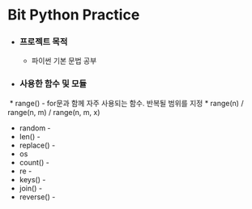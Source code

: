 # Bit Python Practice
* ### 프로젝트 목적
  * 파이썬 기본 문법 공부
  
* ### 사용한 함수 및 모듈
  * range() - for문과 함께 자주 사용되는 함수. 반복될 범위를 지정 
    * range(n) / range(n, m) / range(n, m, x) 
  * random -
  * len() -
  * replace() - 
  * os
  * count() -
  * re -
  * keys() - 
  * join() -
  * reverse() -
  
